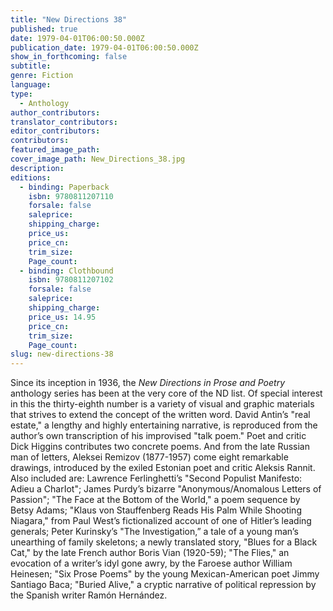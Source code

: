 ```yaml
---
title: "New Directions 38"
published: true
date: 1979-04-01T06:00:50.000Z
publication_date: 1979-04-01T06:00:50.000Z
show_in_forthcoming: false
subtitle:
genre: Fiction
language:
type:
  - Anthology
author_contributors:
translator_contributors:
editor_contributors:
contributors:
featured_image_path:
cover_image_path: New_Directions_38.jpg
description:
editions:
  - binding: Paperback
    isbn: 9780811207110
    forsale: false
    saleprice:
    shipping_charge:
    price_us:
    price_cn:
    trim_size:
    Page_count:
  - binding: Clothbound
    isbn: 9780811207102
    forsale: false
    saleprice:
    shipping_charge:
    price_us: 14.95
    price_cn:
    trim_size:
    Page_count:
slug: new-directions-38
---
```


Since its inception in 1936, the _New Directions in Prose and Poetry_ anthology series has been at the very core of the ND list. Of special interest in this the thirty-eighth number is a variety of visual and graphic materials that strives to extend the concept of the written word. David Antin’s "real estate," a lengthy and highly entertaining narrative, is reproduced from the author’s own transcription of his improvised "talk poem." Poet and critic Dick Higgins contributes two concrete poems. And from the late Russian man of letters, Aleksei Remizov (1877-1957) come eight remarkable drawings, introduced by the exiled Estonian poet and critic Aleksis Rannit. Also included are: Lawrence Ferlinghetti’s "Second Populist Manifesto: Adieu a CharIot"; James Purdy’s bizarre "Anonymous/Anomalous Letters of Passion"; "The Face at the Bottom of the World," a poem sequence by Betsy Adams; "Klaus von Stauffenberg Reads His Palm While Shooting Niagara," from Paul West’s fictionalized account of one of Hitler’s leading generals; Peter Kurinsky’s "The Investigation,” a tale of a young man’s unearthing of family skeletons; a newly translated story, "Blues for a Black Cat," by the late French author Boris Vian (1920-59); "The Flies," an evocation of a writer’s idyl gone awry, by the Faroese author William Heinesen; "Six Prose Poems" by the young Mexican-American poet Jimmy Santiago Baca; "Buried Alive," a cryptic narrative of political repression by the Spanish writer Ramón Hernández.

